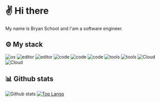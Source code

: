 # :v: Hi there 
My name is Bryan Schoot and I'am a software engineer.

## :gear: My stack
![os](https://img.shields.io/badge/OS-Windows-informational?style=flat&logo=Windows&logoColor=white&color=1789fc&labelColor=000000)
![editor](https://img.shields.io/badge/Editor-Visual_Studio-informational?style=flat&logo=visual-studio&logoColor=white&color=1789fc&labelColor=000000)
![editor](https://img.shields.io/badge/Editor-Visual_Studio_Code-informational?style=flat&logo=visual-studio-code&logoColor=white&color=1789fc&labelColor=000000)
![code](https://img.shields.io/badge/Code-Csharp-informational?style=flat&logo=c-sharp&logoColor=white&color=1789fc&labelColor=000000)
![code](https://img.shields.io/badge/Code-Java-informational?style=flat&logo=Java&logoColor=white&color=1789fc&labelColor=000000)
![code](https://img.shields.io/badge/Code-React-informational?style=flat&logo=react&logoColor=white&color=1789fc&labelColor=000000)
![tools](https://img.shields.io/badge/Tools-Docker-informational?style=flat&logo=docker&logoColor=white&color=1789fc&labelColor=000000)
![tools](https://img.shields.io/badge/Tools-Kubernetes-informational?style=flat&logo=kubernetes&logoColor=white&color=1789fc&labelColor=000000)
![Cloud](https://img.shields.io/badge/Cloud-Azure_DevOps-informational?style=flat&logo=azure-devops&logoColor=white&color=1789fc&labelColor=000000)
![Cloud](https://img.shields.io/badge/Cloud-Azure_Portal-informational?style=flat&logo=microsoft-azure&logoColor=white&color=1789fc&labelColor=000000)

## :bar_chart: Github stats
![Github stats](https://github-readme-stats.vercel.app/api?username=bryanschoot&show_icons=true&hide_border=true&bg_color=000000&title_color=1789fc&text_color=ffffff&icon_color=1789fc)
[![Top Langs](https://github-readme-stats.vercel.app/api/top-langs/?username=bryanschoot&show_icons=true&hide_border=true&bg_color=000000&title_color=1789fc&text_color=ffffff&icon_color=1789fc)](https://github.com/bryanschoot)